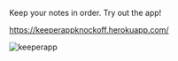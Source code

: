 Keep your notes in order. Try out the app!

https://keeperappknockoff.herokuapp.com/

![keeperapp](https://user-images.githubusercontent.com/33790648/103531734-3bc2af00-4e8a-11eb-94aa-a163e3208867.png)
